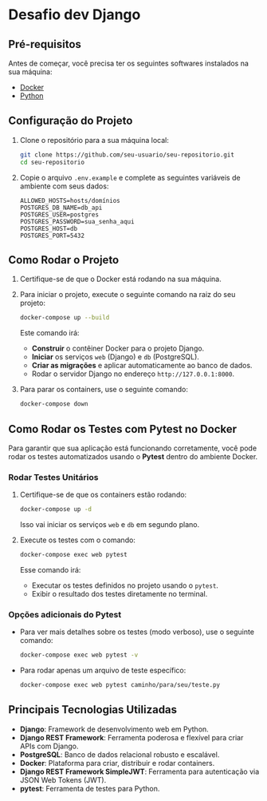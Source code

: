 # Desafio dev Django

## Pré-requisitos

Antes de começar, você precisa ter os seguintes softwares instalados na sua máquina:

- [Docker](https://docs.docker.com/get-docker/)
- [Python](https://www.python.org/downloads/)

## Configuração do Projeto

1. Clone o repositório para a sua máquina local:

    ```bash
    git clone https://github.com/seu-usuario/seu-repositorio.git
    cd seu-repositorio
    ```

2. Copie o arquivo `.env.example` e complete as seguintes variáveis de ambiente com seus dados:

    ```env
    ALLOWED_HOSTS=hosts/domínios
    POSTGRES_DB_NAME=db_api
    POSTGRES_USER=postgres
    POSTGRES_PASSWORD=sua_senha_aqui
    POSTGRES_HOST=db
    POSTGRES_PORT=5432
    ```

## Como Rodar o Projeto

1. Certifique-se de que o Docker está rodando na sua máquina.

2. Para iniciar o projeto, execute o seguinte comando na raiz do seu projeto:

    ```bash
    docker-compose up --build
    ```

    Este comando irá:
    - **Construir** o contêiner Docker para o projeto Django.
    - **Iniciar** os serviços `web` (Django) e `db` (PostgreSQL).
    - **Criar as migrações** e aplicar automaticamente ao banco de dados.
    - Rodar o servidor Django no endereço `http://127.0.0.1:8000`.

3. Para parar os containers, use o seguinte comando:

    ```bash
    docker-compose down
    ```

## Como Rodar os Testes com Pytest no Docker

Para garantir que sua aplicação está funcionando corretamente, você pode rodar os testes automatizados usando o **Pytest** dentro do ambiente Docker.

### Rodar Testes Unitários

1. Certifique-se de que os containers estão rodando:

    ```bash
    docker-compose up -d
    ```

    Isso vai iniciar os serviços `web` e `db` em segundo plano.

2. Execute os testes com o comando:

    ```bash
    docker-compose exec web pytest
    ```

    Esse comando irá:
    - Executar os testes definidos no projeto usando o `pytest`.
    - Exibir o resultado dos testes diretamente no terminal.

### Opções adicionais do Pytest

- Para ver mais detalhes sobre os testes (modo verboso), use o seguinte comando:

    ```bash
    docker-compose exec web pytest -v
    ```

- Para rodar apenas um arquivo de teste específico:

    ```bash
    docker-compose exec web pytest caminho/para/seu/teste.py
    ```

## Principais Tecnologias Utilizadas

- **Django**: Framework de desenvolvimento web em Python.
- **Django REST Framework**: Ferramenta poderosa e flexível para criar APIs com Django.
- **PostgreSQL**: Banco de dados relacional robusto e escalável.
- **Docker**: Plataforma para criar, distribuir e rodar containers.
- **Django REST Framework SimpleJWT**: Ferramenta para autenticação via JSON Web Tokens (JWT).
- **pytest**: Ferramenta de testes para Python.



